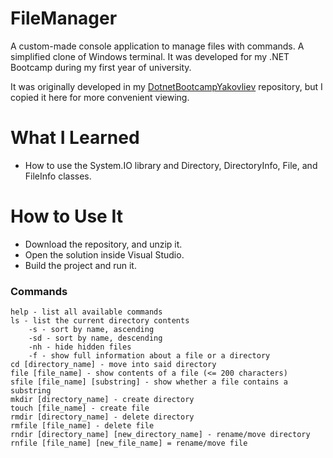 # FileManager

A custom-made console application to manage files with commands. A simplified clone of Windows terminal. It was developed for my .NET Bootcamp during my first year of university.

It was originally developed in my [DotnetBootcampYakovliev](https://github.com/xxamii/DotnetBootcampYakovliev) repository, but I copied it here for more convenient viewing.

# What I Learned

- How to use the System.IO library and Directory, DirectoryInfo, File, and FileInfo classes.

# How to Use It

- Download the repository, and unzip it.
- Open the solution inside Visual Studio.
- Build the project and run it.

### Commands

    help - list all available commands
    ls - list the current directory contents
        -s - sort by name, ascending
        -sd - sort by name, descending
        -nh - hide hidden files
        -f - show full information about a file or a directory
    cd [directory_name] - move into said directory
    file [file_name] - show contents of a file (<= 200 characters)
    sfile [file_name] [substring] - show whether a file contains a substring
    mkdir [directory_name] - create directory
    touch [file_name] - create file
    rmdir [directory_name] - delete directory
    rmfile [file_name] - delete file
    rndir [directory_name] [new_directory_name] - rename/move directory
    rnfile [file_name] [new_file_name] = rename/move file
